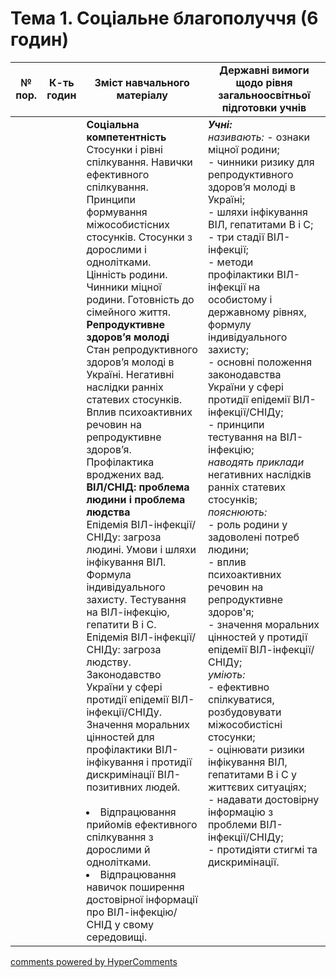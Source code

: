 <div id="hypercomments_widget" class="js-hypercomments-widget invisible"></div>

# Тема 1. Соціальне благополуччя (6 годин)

<table>
  <tr>
    <td width="10%" align="center"><b>№ пор.</b></td>
    <td width="10%" align="center"><b>К-ть годин</b></td>
    <td width="40%" align="center"><b>Зміст навчального матеріалу</b></td>
    <td width="40%" align="center"><b>Державні вимоги щодо рівня загальноосвітньої підготовки учнів</b></td>
  </tr>
<tbody>
  <tr>
<td width="10%" style="vertical-align:top !important;"></td>
<td width="10%" style="vertical-align:top !important;"></td>
    <td width="40%" style="vertical-align:top !important;">
<b>Соціальна компетентність</b> <br>
Стосунки і рівні спілкування. Навички ефективного спілкування. Принципи формування міжособистісних стосунків. Стосунки з дорослими і однолітками. <br>
Цінність родини. Чинники міцної родини. Готовність до сімейного життя. <br>
<b>Репродуктивне здоров’я молоді </b><br>
Стан репродуктивного здоров’я молоді в Україні. Негативні наслідки ранніх статевих стосунків.  <br>
Вплив психоактивних речовин на репродуктивне здоров’я. Профілактика вроджених вад. <br>
<b>ВІЛ/СНІД: проблема людини і проблема людства </b><br>
Епідемія ВІЛ-інфекції/СНІДу: загроза людині. Умови і шляхи інфікування ВІЛ. Формула індивідуального захисту. Тестування на ВІЛ-інфекцію, гепатити В і С. <br>
Епідемія ВІЛ-інфекції/СНІДу: загроза людству.   Законодавство України у сфері протидії епідемії ВІЛ-інфекції/СНІДу.  Значення моральних цінностей  для профілактики  ВІЛ-інфікування  і протидії дискримінації ВІЛ-позитивних людей. <br>
<br>
<li>Відпрацювання прийомів ефективного спілкування з дорослими й однолітками.</li>
<li>Відпрацювання навичок поширення достовірної інформації про ВІЛ-інфекцію/СНІД у свому середовищі. </li>
</td>
    <td width="40%" style="vertical-align:top !important;">
<i><b>Учні:</b></i><br>
<i>називають: </i>
- ознаки міцної родини; <br>
- чинники ризику для репродуктивного здоров’я молоді в Україні; <br>
- шляхи інфікування ВІЛ, гепатитами В і С; <br>
- три стадії ВІЛ-інфекції; <br>
- методи профілактики ВІЛ-інфекції на особистому і державному рівнях, формулу індивідуального захисту;<br> 
- основні положення законодавства України у сфері протидії епідемії ВІЛ-інфекції/СНІДу; <br>
- принципи тестування на ВІЛ-інфекцію; <br>
<i>наводять приклади </i> негативних наслідків ранніх статевих стосунків;<br>
<i>пояснюють: </i> <br>
- роль родини у задоволені потреб людини; <br>
- вплив    психоактивних речовин на репродуктивне здоров'я;  <br> 
- значення моральних цінностей у протидії епідемії ВІЛ-інфекції/СНІДу;<br>
<i>уміють:</i> <br>
- ефективно спілкуватися, розбудовувати міжособистісні стосунки; <br>
- оцінювати ризики інфікування ВІЛ, гепатитами В і С у життєвих ситуаціях; <br>
- надавати достовірну інформацію з проблеми ВІЛ-інфекції/СНІДу;<br>
- протидіяти стигмі та дискримінації.
 </td>
  </tr>
</tbody>
</table>

<div class="js-hypercomments-container">
<a href="http://hypercomments.com" class="hc-link" title="comments widget">comments powered by HyperComments</a>
</div>